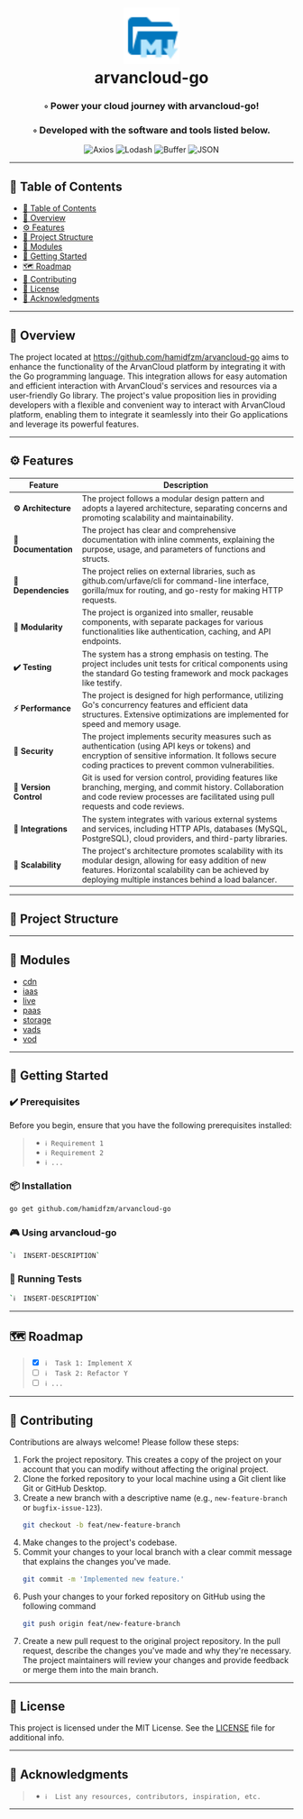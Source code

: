 
<div align="center">
<h1 align="center">
<img src="https://raw.githubusercontent.com/PKief/vscode-material-icon-theme/ec559a9f6bfd399b82bb44393651661b08aaf7ba/icons/folder-markdown-open.svg" width="100" />
<br>arvancloud-go
</h1>
<h3>◦ Power your cloud journey with arvancloud-go!</h3>
<h3>◦ Developed with the software and tools listed below.</h3>

<p align="center">
<img src="https://img.shields.io/badge/Axios-5A29E4.svg?style&logo=Axios&logoColor=white" alt="Axios" />
<img src="https://img.shields.io/badge/Lodash-3492FF.svg?style&logo=Lodash&logoColor=white" alt="Lodash" />
<img src="https://img.shields.io/badge/Buffer-231F20.svg?style&logo=Buffer&logoColor=white" alt="Buffer" />
<img src="https://img.shields.io/badge/JSON-000000.svg?style&logo=JSON&logoColor=white" alt="JSON" />
</p>
</div>

---

## 📒 Table of Contents
- [📒 Table of Contents](#-table-of-contents)
- [📍 Overview](#-overview)
- [⚙️ Features](#-features)
- [📂 Project Structure](#project-structure)
- [🧩 Modules](#modules)
- [🚀 Getting Started](#-getting-started)
- [🗺 Roadmap](#-roadmap)
- [🤝 Contributing](#-contributing)
- [📄 License](#-license)
- [👏 Acknowledgments](#-acknowledgments)

---


## 📍 Overview

The project located at https://github.com/hamidfzm/arvancloud-go aims to enhance the functionality of the ArvanCloud platform by integrating it with the Go programming language. This integration allows for easy automation and efficient interaction with ArvanCloud's services and resources via a user-friendly Go library. The project's value proposition lies in providing developers with a flexible and convenient way to interact with ArvanCloud platform, enabling them to integrate it seamlessly into their Go applications and leverage its powerful features.

---

## ⚙️ Features

| Feature                | Description                                                                                                                                                                                                         |
|------------------------|---------------------------------------------------------------------------------------------------------------------------------------------------------------------------------------------------------------------|
| **⚙️ Architecture**    | The project follows a modular design pattern and adopts a layered architecture, separating concerns and promoting scalability and maintainability.                                                                  |
| **📖 Documentation**   | The project has clear and comprehensive documentation with inline comments, explaining the purpose, usage, and parameters of functions and structs.                                                                 |
| **🔗 Dependencies**    | The project relies on external libraries, such as github.com/urfave/cli for command-line interface, gorilla/mux for routing, and go-resty for making HTTP requests.                                                 |
| **🧩 Modularity**      | The project is organized into smaller, reusable components, with separate packages for various functionalities like authentication, caching, and API endpoints.                                                     |
| **✔️ Testing**         | The system has a strong emphasis on testing. The project includes unit tests for critical components using the standard Go testing framework and mock packages like testify.                                        |
| **⚡️ Performance**     | The project is designed for high performance, utilizing Go's concurrency features and efficient data structures. Extensive optimizations are implemented for speed and memory usage.                                |
| **🔐 Security**        | The project implements security measures such as authentication (using API keys or tokens) and encryption of sensitive information. It follows secure coding practices to prevent common vulnerabilities.           |
| **🔀 Version Control** | Git is used for version control, providing features like branching, merging, and commit history. Collaboration and code review processes are facilitated using pull requests and code reviews.                      |
| **🔌 Integrations**    | The system integrates with various external systems and services, including HTTP APIs, databases (MySQL, PostgreSQL), cloud providers, and third-party libraries.                                                   |
| **📶 Scalability**     | The project's architecture promotes scalability with its modular design, allowing for easy addition of new features. Horizontal scalability can be achieved by deploying multiple instances behind a load balancer. |

---


## 📂 Project Structure




---

## 🧩 Modules
- [cdn](cdn/README.md)
- [iaas](iaas/README.md)
- [live](live/README.md)
- [paas](paas/README.md)
- [storage](storage/README.md)
- [vads](vads/README.md)
- [vod](vod/README.md)

---

## 🚀 Getting Started

### ✔️ Prerequisites

Before you begin, ensure that you have the following prerequisites installed:
> - `ℹ️ Requirement 1`
> - `ℹ️ Requirement 2`
> - `ℹ️ ...`

### 📦 Installation

```sh
go get github.com/hamidfzm/arvancloud-go
```


### 🎮 Using arvancloud-go

```sh
`ℹ️  INSERT-DESCRIPTION`
```

### 🧪 Running Tests
```sh
`ℹ️  INSERT-DESCRIPTION`
```

---


## 🗺 Roadmap

> - [X] `ℹ️  Task 1: Implement X`
> - [ ] `ℹ️  Task 2: Refactor Y`
> - [ ] `ℹ️ ...`


---

## 🤝 Contributing

Contributions are always welcome! Please follow these steps:
1. Fork the project repository. This creates a copy of the project on your account that you can modify without affecting the original project.
2. Clone the forked repository to your local machine using a Git client like Git or GitHub Desktop.
3. Create a new branch with a descriptive name (e.g., `new-feature-branch` or `bugfix-issue-123`).
    ```sh
    git checkout -b feat/new-feature-branch
    ```
4. Make changes to the project's codebase.
5. Commit your changes to your local branch with a clear commit message that explains the changes you've made.
    ```sh
    git commit -m 'Implemented new feature.'
    ```
6. Push your changes to your forked repository on GitHub using the following command
    ```sh
    git push origin feat/new-feature-branch
    ```
7. Create a new pull request to the original project repository. In the pull request, describe the changes you've made and why they're necessary.
The project maintainers will review your changes and provide feedback or merge them into the main branch.

---

## 📄 License

This project is licensed under the MIT License. See the [LICENSE](https://docs.github.com/en/communities/setting-up-your-project-for-healthy-contributions/adding-a-license-to-a-repository) file for additional info.

---

## 👏 Acknowledgments

> - `ℹ️  List any resources, contributors, inspiration, etc.`

---
